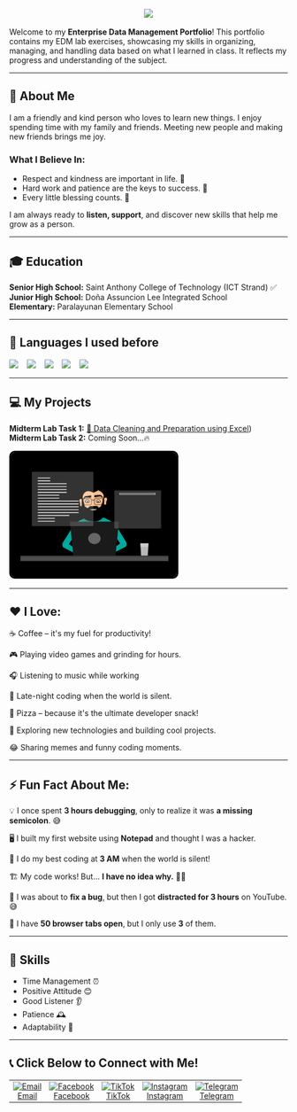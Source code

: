 <p align="center">
  <img src="https://capsule-render.vercel.app/api?text=EDM-Portfolio%20RIZO%20JOSE&animation=fadeIn&type=waving&color=black&fontColor=black&height=80&width=100%"/>
</p>

Welcome to my **Enterprise Data Management Portfolio**! This portfolio contains my EDM lab exercises, showcasing my skills in organizing, managing, and handling data based on what I learned in class. It reflects my progress and understanding of the subject.

---

## 🌟 About Me
I am a friendly and kind person who loves to learn new things. I enjoy spending time with my family and friends. Meeting new people and making new friends brings me joy. 

### What I Believe In:
- Respect and kindness are important in life. 🤝
- Hard work and patience are the keys to success. 💪
- Every little blessing counts. 🙏

I am always ready to **listen, support**, and discover new skills that help me grow as a person.

---

## 🎓 Education
**Senior High School:** Saint Anthony College of Technology (ICT Strand) ✅  
**Junior High School:** Doña Assuncion Lee Integrated School  
**Elementary:** Paralayunan Elementary School  

---  

## 📜 Languages I used before 
<p align="left"> 
<img src="https://img.shields.io/badge/Python-%233776AB.svg?style=for-the-badge&logo=python&logoColor=white" height="50"/>  
&nbsp;&nbsp;
<img src="https://img.shields.io/badge/MySQL-%2300f.svg?style=for-the-badge&logo=mysql&logoColor=white" height="50"/> 
&nbsp;&nbsp;
<img src="https://img.shields.io/badge/C-%2300599C.svg?style=for-the-badge&logo=c&logoColor=white" height="50"/>
&nbsp;&nbsp;
<img src="https://img.shields.io/badge/HTML-%23E34F26.svg?style=for-the-badge&logo=html5&logoColor=white" height="50"/>
&nbsp;&nbsp;
<img src="https://img.shields.io/badge/VBA-%23217346.svg?style=for-the-badge&logo=microsoft-excel&logoColor=white" height="50"/>  

</p>

---

## 💻 My Projects  
**Midterm Lab Task 1:** [📄 Data Cleaning and Preparation using Excel](https://github.com/Nonchalants/Portfolio/tree/main/MIDTERM%20LAB%20TASK1#readme))   
**Midterm Lab Task 2:** Coming Soon...🔥  

<img src="images/thoughtworks-gif_dribbble.gif" alt="Typing Man" style="width: 300px; border: 3px solid black; border-radius: 10px;">  

--- 

## ❤️ I Love:
  
☕ Coffee – it's my fuel for productivity!  

🎮 Playing video games and grinding for hours.  

🎧 Listening to music while working     

🌙 Late-night coding when the world is silent.  

🍕 Pizza – because it's the ultimate developer snack!  

🚀 Exploring new technologies and building cool projects.  

😂 Sharing memes and funny coding moments. 
   
--- 

## ⚡ Fun Fact About Me:

💡 I once spent **3 hours debugging**, only to realize it was **a missing semicolon**. 😅  

🖥️ I built my first website using **Notepad** and thought I was a hacker.  

🌙 I do my best coding at **3 AM** when the world is silent!    

🏗️ My code works! But… **I have no idea why.** 🤷‍♂️  

🛑 I was about to **fix a bug**, but then I got **distracted for 3 hours** on YouTube. 😅  

📌 I have **50 browser tabs open**, but I only use **3** of them.       

 
--- 

## 📌 Skills
- Time Management ⏰  
- Positive Attitude 😊  
- Good Listener 👂  
- Patience 🕰️  
- Adaptability 🔄  

---

## 📞 Click Below to Connect with Me!  

<table>
  <tr>
    <td align="center">
      <a href="mailto:crizojose24-0501@cca.edu.ph" target="_blank">
        <img src="https://cdn-icons-png.flaticon.com/512/732/732200.png" alt="Email" width="40" height="40"/><br>Email
      </a>
    </td>
    <td align="center">
      <a href="https://www.facebook.com/rizojose.1214" target="_blank">
        <img src="https://upload.wikimedia.org/wikipedia/commons/5/51/Facebook_f_logo_%282019%29.svg" alt="Facebook" width="40" height="40"/><br>Facebook
      </a>
    </td>
    <td align="center">
      <a href="https://www.tiktok.com/@shinra_14?_t=ZS-8uUGGG9p0XI&_r=1" target="_blank">
        <img src="https://upload.wikimedia.org/wikipedia/en/a/a9/TikTok_logo.svg" alt="TikTok" width="40" height="40"/><br>TikTok
      </a>
    </td>
    <td align="center">
      <a href="https://www.instagram.com" target="_blank">
        <img src="https://upload.wikimedia.org/wikipedia/commons/a/a5/Instagram_icon.png" alt="Instagram" width="40" height="40"/><br>Instagram
      </a>
    </td>
    <td align="center">
      <a href="https://telegram.org" target="_blank">
        <img src="https://upload.wikimedia.org/wikipedia/commons/8/82/Telegram_logo.svg" alt="Telegram" width="40" height="40"/><br>Telegram
      </a>
    </td>
  </tr>
</table>






